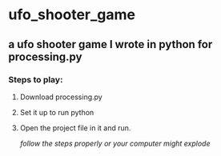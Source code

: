 # ufo_shooter_game
## a ufo shooter game I wrote in python for processing.py

### **Steps to play:**
1. Download processing.py
2. Set it up to run python
3. Open the project file in it and run.

   _follow the steps properly or your computer might explode_
